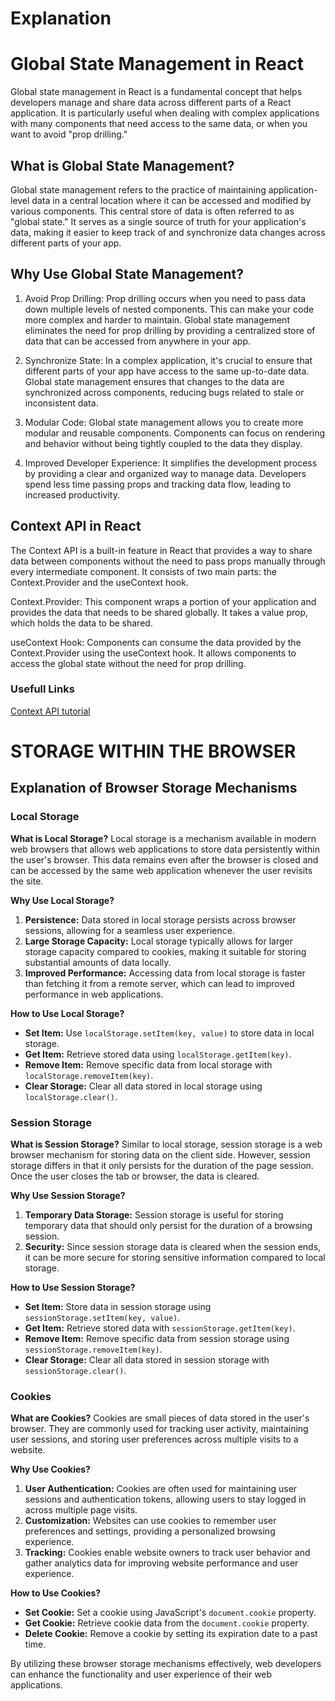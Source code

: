 # Explanation

# Global State Management in React

Global state management in React is a fundamental concept that helps developers manage and share data across different parts of a React application. It is particularly useful when dealing with complex applications with many components that need access to the same data, or when you want to avoid "prop drilling."

## What is Global State Management?

Global state management refers to the practice of maintaining application-level data in a central location where it can be accessed and modified by various components. This central store of data is often referred to as "global state." It serves as a single source of truth for your application's data, making it easier to keep track of and synchronize data changes across different parts of your app.

## Why Use Global State Management?

1.  Avoid Prop Drilling: Prop drilling occurs when you need to pass data down multiple levels of nested components. This can make your code more complex and harder to maintain. Global state management eliminates the need for prop drilling by providing a centralized store of data that can be accessed from anywhere in your app.

2.  Synchronize State: In a complex application, it's crucial to ensure that different parts of your app have access to the same up-to-date data. Global state management ensures that changes to the data are synchronized across components, reducing bugs related to stale or inconsistent data.

3.  Modular Code: Global state management allows you to create more modular and reusable components. Components can focus on rendering and behavior without being tightly coupled to the data they display.

4.  Improved Developer Experience: It simplifies the development process by providing a clear and organized way to manage data. Developers spend less time passing props and tracking data flow, leading to increased productivity.

## Context API in React

The Context API is a built-in feature in React that provides a way to share data between components without the need to pass props manually through every intermediate component. It consists of two main parts: the Context.Provider and the useContext hook.

Context.Provider: This component wraps a portion of your application and provides the data that needs to be shared globally. It takes a value prop, which holds the data to be shared.

useContext Hook: Components can consume the data provided by the Context.Provider using the useContext hook. It allows components to access the global state without the need for prop drilling.

### Usefull Links

[Context API tutorial](https://www.youtube.com/watch?v=sP7ANcTpJr8)

# STORAGE WITHIN THE BROWSER

## Explanation of Browser Storage Mechanisms

### Local Storage

**What is Local Storage?**
Local storage is a mechanism available in modern web browsers that allows web applications to store data persistently within the user's browser. This data remains even after the browser is closed and can be accessed by the same web application whenever the user revisits the site.

**Why Use Local Storage?**

1. **Persistence:** Data stored in local storage persists across browser sessions, allowing for a seamless user experience.
2. **Large Storage Capacity:** Local storage typically allows for larger storage capacity compared to cookies, making it suitable for storing substantial amounts of data locally.
3. **Improved Performance:** Accessing data from local storage is faster than fetching it from a remote server, which can lead to improved performance in web applications.

**How to Use Local Storage?**

- **Set Item:** Use `localStorage.setItem(key, value)` to store data in local storage.
- **Get Item:** Retrieve stored data using `localStorage.getItem(key)`.
- **Remove Item:** Remove specific data from local storage with `localStorage.removeItem(key)`.
- **Clear Storage:** Clear all data stored in local storage using `localStorage.clear()`.

### Session Storage

**What is Session Storage?**
Similar to local storage, session storage is a web browser mechanism for storing data on the client side. However, session storage differs in that it only persists for the duration of the page session. Once the user closes the tab or browser, the data is cleared.

**Why Use Session Storage?**

1. **Temporary Data Storage:** Session storage is useful for storing temporary data that should only persist for the duration of a browsing session.
2. **Security:** Since session storage data is cleared when the session ends, it can be more secure for storing sensitive information compared to local storage.

**How to Use Session Storage?**

- **Set Item:** Store data in session storage using `sessionStorage.setItem(key, value)`.
- **Get Item:** Retrieve stored data with `sessionStorage.getItem(key)`.
- **Remove Item:** Remove specific data from session storage using `sessionStorage.removeItem(key)`.
- **Clear Storage:** Clear all data stored in session storage with `sessionStorage.clear()`.

### Cookies

**What are Cookies?**
Cookies are small pieces of data stored in the user's browser. They are commonly used for tracking user activity, maintaining user sessions, and storing user preferences across multiple visits to a website.

**Why Use Cookies?**

1. **User Authentication:** Cookies are often used for maintaining user sessions and authentication tokens, allowing users to stay logged in across multiple page visits.
2. **Customization:** Websites can use cookies to remember user preferences and settings, providing a personalized browsing experience.
3. **Tracking:** Cookies enable website owners to track user behavior and gather analytics data for improving website performance and user experience.

**How to Use Cookies?**

- **Set Cookie:** Set a cookie using JavaScript's `document.cookie` property.
- **Get Cookie:** Retrieve cookie data from the `document.cookie` property.
- **Delete Cookie:** Remove a cookie by setting its expiration date to a past time.

By utilizing these browser storage mechanisms effectively, web developers can enhance the functionality and user experience of their web applications.

